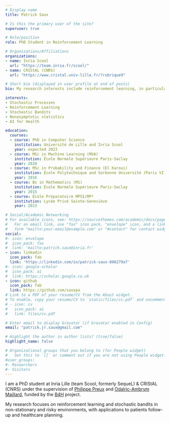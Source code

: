 ```yaml
---
# Display name
title: Patrick Saux

# Is this the primary user of the site?
superuser: true

# Role/position
role: PhD Student in Reinforcement Learning

# Organizations/Affiliations
organizations:
- name: Inria Scool
  url: "https://team.inria.fr/scool/"
- name: CRIStAL (CNRS)
  url: "https://www.cristal.univ-lille.fr/?rubrique9"

# Short bio (displayed in user profile at end of posts)
bio: My research interests include reinforcement learning, in particular stochastic bandits, and application to health.

interests:
- Stochastic Processes
- Reinforcement Learning
- Stochastic Bandits
- Nonasymptotic statistics
- AI for Health

education:
  courses:
  - course: PhD in Computer Science
    institution: Université de Lille and Inria Scool
    year: expected 2023
  - course: MSc in Machine Learning (MVA)
    institution: École Normale Supérieure Paris-Saclay
    year: 2020
  - course: MSc in Probability and Finance (El Karoui)
    institution: École Polytechnique and Sorbonne Université (Paris VI)
    year: 2016
  - course: Bs in Mathematics (M1)
    institution: École Normale Supérieure Paris-Saclay
    year: 2015
  - course: École Préparatoire MPSI/MP*
    institution: Lycée Privé Sainte-Geneviève
    year: 2013

# Social/Academic Networking
# For available icons, see: https://sourcethemes.com/academic/docs/page-builder/#icons
#   For an email link, use "fas" icon pack, "envelope" icon, and a link in the
#   form "mailto:your-email@example.com" or "#contact" for contact widget.
social:
#- icon: envelope
#  icon_pack: fas
#  link: 'mailto:patrick.saux@inria.fr'
- icon: linkedin
  icon_pack: fab
  link: 'https://linkedin.com/in/patrick-saux-806279a7'
#- icon: google-scholar
#  icon_pack: ai
#  link: https://scholar.google.co.uk
- icon: github
  icon_pack: fab
  link: https://github.com/sauxpa
# Link to a PDF of your resume/CV from the About widget.
# To enable, copy your resume/CV to `static/files/cv.pdf` and uncomment the lines below.
# - icon: cv
#   icon_pack: ai
#   link: files/cv.pdf

# Enter email to display Gravatar (if Gravatar enabled in Config)
email: "patrick.jr.saux@gmail.com"

# Highlight the author in author lists? (true/false)
highlight_name: false

# Organizational groups that you belong to (for People widget)
#   Set this to `[]` or comment out if you are not using People widget.
#user_groups:
#- Researchers
#- Visitors
---
```


I am a PhD student at Inria Lille (team Scool, formerly SequeL) & CRIStAL (CNRS) under the supervision of [Philippe Preux](https://philippe-preux.github.io/) and [Odalric-Ambrym Maillard](http://odalricambrymmaillard.neowordpress.fr/), funded by the [B4H](https://www.inria.fr/en/philippe-preux-winner-ulne-i-sites-expand-call-projects) project.

My research focuses on reinforcement learning and stochastic bandits in non-stationary and risky environments, with applications to patients follow-up and healthcare planning.
